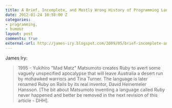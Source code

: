```yaml
---
title: A Brief, Incomplete, and Mostly Wrong History of Programming Languages
date: 2012-01-24 10:58:00 Z
categories:
- programming,
- humour
layout: post
comments: true
external-url: http://james-iry.blogspot.com/2009/05/brief-incomplete-and-mostly-wrong.html
---
```


James Iry:

> 1995 - Yukihiro "Mad Matz" Matsumoto creates Ruby to avert some vaguely unspecified apocalypse that will leave Australia a desert run by mohawked warriors and Tina Turner. The language is later renamed Ruby on Rails by its real inventor, David Heinemeier Hansson. [The bit about Matsumoto inventing a language called Ruby never happened and better be removed in the next revision of this article - DHH].
